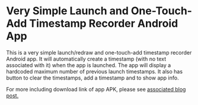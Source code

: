 # Very Simple Launch and One-Touch-Add Timestamp Recorder Android App

This is a very simple launch/redraw and one-touch-add timestamp recorder Android app. It will automatically create a timestamp (with no text associated with it) when the app is launched. The app will display a hardcoded maximum number of previous launch timestamps. It also has button to clear the timestamps, add a timestamp and to show app info.

For more including download link of app APK, please see [associated blog post.](https://raviswdev.blogspot.com/2025/02/very-simple-one-touch-timestamp-on.html)